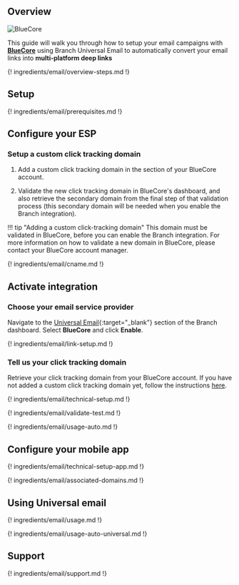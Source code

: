 ## Overview

![BlueCore](https://cdn.branch.io/branch-assets/email-providers//bluecore-logo-blue-horizontal-1561137049672.png)

This guide will walk you through how to setup your email campaigns with **[BlueCore](https://www.bluecore.com/)** using Branch Universal Email to automatically convert your email links into **multi-platform deep links**

{! ingredients/email/overview-steps.md !}

## Setup

{! ingredients/email/prerequisites.md !}

## Configure your ESP

### Setup a custom click tracking domain

1. Add a custom click tracking domain in the  section of your BlueCore account.

2. Validate the new click tracking domain in BlueCore's dashboard, and also retrieve the secondary domain from the final step of that validation process (this secondary domain will be needed when you enable the Branch integration).

!!! tip "Adding a custom click-tracking domain"
    This domain must be validated in BlueCore, before you can enable the Branch integration.  For more information on how to validate a new domain in BlueCore, please contact your BlueCore account manager.

{! ingredients/email/cname.md !}

## Activate integration

### Choose your email service provider

Navigate to the [Universal Email](https://dashboard.branch.io/email){:target="\_blank"} section of the Branch dashboard. Select **BlueCore** and click **Enable**.

{! ingredients/email/link-setup.md !}

### Tell us your click tracking domain

Retrieve your click tracking domain from your BlueCore account. If you have not added a custom click tracking domain yet, follow the instructions [here](#setup-a-custom-click-tracking-domain).

{! ingredients/email/technical-setup.md !}

{! ingredients/email/validate-test.md !}

{! ingredients/email/usage-auto.md !}

## Configure your mobile app

{! ingredients/email/technical-setup-app.md !}

{! ingredients/email/associated-domains.md !}

## Using Universal email

{! ingredients/email/usage.md !}

{! ingredients/email/usage-auto-universal.md !}

## Support

{! ingredients/email/support.md !}
